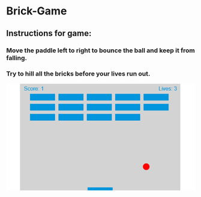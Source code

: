 # Brick-Game

## Instructions for game:

### Move the paddle left to right to bounce the ball and keep it from falling.
### Try to hill all the bricks before your lives run out.

![Alt text](https://github.com/kemp3363/Brick-Game/blob/master/2018-03-03.png)
